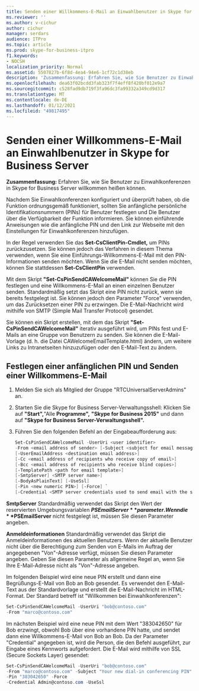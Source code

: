 ```yaml
---
title: Senden einer Willkommens-E-Mail an Einwahlbenutzer in Skype for Business Server
ms.reviewer: ''
ms.author: v-cichur
author: cichur
manager: serdars
audience: ITPro
ms.topic: article
ms.prod: skype-for-business-itpro
f1.keywords:
- NOCSH
localization_priority: Normal
ms.assetid: 5507827b-6f8d-4ea4-94e6-1cf72c1d38eb
description: 'Zusammenfassung: Erfahren Sie, wie Sie Benutzer zu Einwahlkonferenzen in Skype for Business Server willkommen heißen können.'
ms.openlocfilehash: dea63f02bcdd3fab323f7f4eff8f420bf012e9a7
ms.sourcegitcommit: c528fad9db719f3fa96dc3fa99332a349cd9d317
ms.translationtype: MT
ms.contentlocale: de-DE
ms.lasthandoff: 01/12/2021
ms.locfileid: "49817495"
---
```

# <a name="send-welcome-email-to-dial-in-users-in-skype-for-business-server"></a>Senden einer Willkommens-E-Mail an Einwahlbenutzer in Skype for Business Server
 
**Zusammenfassung:** Erfahren Sie, wie Sie Benutzer zu Einwahlkonferenzen in Skype for Business Server willkommen heißen können.
  
Nachdem Sie Einwahlkonferenzen konfiguriert und überprüft haben, ob die Funktion ordnungsgemäß funktioniert, sollten Sie anfängliche persönliche Identifikationsnummern (PINs) für Benutzer festlegen und Die Benutzer über die Verfügbarkeit der Funktion informieren. Sie können einführende Anweisungen wie die anfängliche PIN und den Link zur Webseite mit den Einstellungen für Einwahlkonferenzen hinzufügen. 
  
In der Regel verwenden Sie das **Set-CsClientPin-Cmdlet,** um PINs zurückzusetzen. Sie können jedoch das Verfahren in diesem Thema verwenden, wenn Sie eine Einführungs-Willkommens-E-Mail mit den PIN-Informationen senden möchten. Wenn Sie die E-Mail nicht senden möchten, können Sie stattdessen **Set-CsClientPin** verwenden.
  
Mit dem Skript **"Set-CsPinSendCAWelcomeMail"** können Sie die PIN festlegen und eine Willkommens-E-Mail an einen einzelnen Benutzer senden. Standardmäßig setzt das Skript eine PIN nicht zurück, wenn sie bereits festgelegt ist. Sie können jedoch den Parameter "Force" verwenden, um das Zurücksetzen einer PIN zu erzwingen. Die E-Mail-Nachricht wird mithilfe von SMTP (Simple Mail Transfer Protocol) gesendet.
  
Sie können ein Skript erstellen, mit dem das Skript **"Set-CsPinSendCAWelcomeMail"** iterativ ausgeführt wird, um PINs fest und E-Mails an eine Gruppe von Benutzern zu senden. Sie können die E-Mail-Vorlage (d. h. die Datei CAWelcomeEmailTemplate.html) ändern, um weitere Links zu Intranetseiten hinzuzufügen oder den E-Mail-Text zu ändern.
  


## <a name="set-an-initial-pin-and-send-welcome-email"></a>Festlegen einer anfänglichen PIN und Senden einer Willkommens-E-Mail

1. Melden Sie sich als Mitglied der Gruppe "RTCUniversalServerAdmins" an.
    
2. Starten Sie die Skype for Business Server-Verwaltungsshell: Klicken Sie auf **"Start",**"Alle **Programme",** **"Skype for Business 2015"** und dann auf **"Skype for Business Server-Verwaltungsshell".**
    
3. Führen Sie den folgenden Befehl an der Eingabeaufforderung aus:
    
   ```PowerShell
   Set-CsPinSendCAWelcomeMail -UserUri <user identifier>
   -From <email address of sender> [-Subject <subject for email message>]
   [-UserEmailAddress <destination email address>]
   [-Cc <email address of recipients who receive copy of email>]
   [-Bcc <email address of recipients who receive blind copies>]
   [-TemplatePath <path for email template>]
   [-SmtpServer] <SMTP server name>]
   [-BodyAsPlainText] [-UseSsl]
   [-Pin <new numeric PIN>] [-Force] `
   [-Credential <SMTP server credentials used to send email with the specified From address>]
   ```

**SmtpServer** Standardmäßig verwendet das Skript den Wert der reservierten Umgebungsvariablen **$PSEmailServer** parameter. Wenn die **$PSEmailServer** nicht festgelegt ist, müssen Sie diesen Parameter angeben.
    
**Anmeldeinformationen** Standardmäßig verwendet das Skript die Anmeldeinformationen des aktuellen Benutzers. Wenn der aktuelle Benutzer nicht über die Berechtigung zum Senden von E-Mails im Auftrag der angegebenen "Von"-Adresse verfügt, müssen Sie diesen Parameter angeben. Geben Sie diesen Parameter als allgemeine Regel an, wenn Sie Ihre E-Mail-Adresse nicht als "Von"-Adresse angeben.
    
Im folgenden Beispiel wird eine neue PIN erstellt und dann eine Begrüßungs-E-Mail von Bob an Bob gesendet. Es verwendet den E-Mail-Text aus der Standardvorlage und erstellt die E-Mail-Nachricht im HTML-Format. Der Standard betreff ist "Willkommen bei Einwahlkonferenzen":
  
```PowerShell
Set-CsPinSendCAWelcomeMail -UserUri "bob@contoso.com"
-From "marco@contoso.com"
```

Im nächsten Beispiel wird eine neue PIN mit dem Wert "383042650" für Bob erzwingt, obwohl Bob über eine vorhandene PIN hatte, und sendet dann eine Willkommens-E-Mail von Bob an Bob. Da der Parameter "Credential" angegeben ist, wird die Person, die den Befehl ausgeführt, zur Eingabe eines Kennworts aufgefordert. Die E-Mail wird mithilfe von SSL (Secure Sockets Layer) gesendet:
  
```PowerShell
Set-CsPinSendCAWelcomeMail -UserUri "bob@contoso.com"
-From "marco@contoso.com" -Subject "Your new dial-in conferencing PIN"
-Pin "383042650" -Force
-Credential Admin@contoso.com -UseSsl
```
